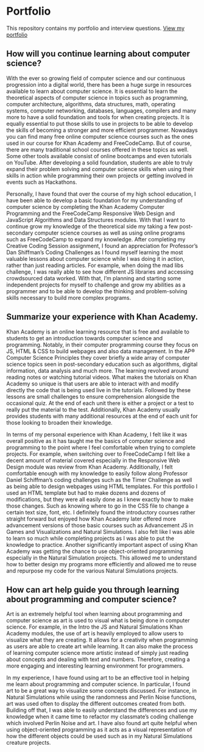 # Portfolio
This repository contains my portfolio and interview questions. [View my portfolio](https://ellaliuu.github.io/Portfolio/html5up-massively/) 

## How will you continue learning about computer science?
With the ever so growing field of computer science and our continuous progression into a digital world, there has been a huge surge in resources available to learn about computer science. It is essential to learn the theoretical aspects of computer science in topics such as programming, computer architecture, algorithms, data structures, math, operating systems, computer networking, databases, languages, compilers and many more to have a solid foundation and tools for when creating projects. It is equally essential to put those skills to use in projects to be able to develop the skills of becoming a stronger and more efficient programmer. Nowadays you can find many free online computer science courses such as the ones used in our course for Khan Academy and FreeCodeCamp. But of course, there are many traditional school courses offered in these topics as well. Some other tools available consist of online bootcamps and even tutorials on YouTube. After developing a solid foundation, students are able to truly expand their problem solving and computer science skills when using their skills in action while programming their own projects or getting involved in events such as Hackathons.

Personally, I have found that over the course of my high school education, I have been able to develop a basic foundation for my understanding of computer science by completing the Khan Academy Computer Programming and the FreeCodeCamp Responsive Web Design and JavaScript Algorithms and Data Structures modules. With that I want to continue grow my knowledge of the theoretical side my taking a few post-secondary computer science courses as well as using online programs such as FreeCodeCamp to expand my knowledge. After completing my Creative Coding Session assignment, I found an appreciation for Professor’s Dan Shiffman’s Coding Challenges as I found myself learning the most valuable lessons about computer science while I was doing it in action, rather than just reading articles. For example, when doing the mad libs challenge, I was really able to see how different JS libraries and accessing crowdsourced data worked. With that, I’m planning and starting some independent projects for myself to challenge and grow my abilities as a programmer and to be able to develop the thinking and problem-solving skills necessary to build more complex programs. 

## Summarize your experience with Khan Academy.
Khan Academy is an online learning resource that is free and available to students to get an introduction towards computer science and programming. Notably, in their computer programming course they focus on JS, HTML & CSS to build webpages and also data management. In the AP®︎ Computer Science Principles they cover briefly a wide array of computer science topics seen in post-secondary education such as algorithms, digital information, data analysis and much more. The learning revolved around reading notes or watching tutorial videos. What makes the tutorials on Khan Academy so unique is that users are able to interact with and modify directly the code that is being used live in the tutorials. Followed by these lessons are small challenges to ensure comprehension alongside the occasional quiz. At the end of each unit there is either a project or a test to really put the material to the test. Additionally, Khan Academy usually provides students with many additional resources at the end of each unit for those looking to broaden their knowledge. 

In terms of my personal experience with Khan Academy, I felt like it was overall positive as it has taught me the basics of computer science and programming to the point where I feel comfortable when trying to complete projects. For example, when switching over to FreeCodeCamp I felt like a decent amount of material covered especially in the Responsive Web Design module was review from Khan Academy. Additionally, I felt comfortable enough with my knowledge to easily follow along Professor Daniel Schiffman’s coding challenges such as the Timer Challenge as well as being able to design webpages using HTML templates. For this portfolio I used an HTML template but had to make dozens and dozens of modifications, but they were all easily done as I knew exactly how to make those changes. Such as knowing where to go in the CSS file to change a certain text size, font, etc. I definitely found the introductory courses rather straight forward but enjoyed how Khan Academy later offered more advancement versions of those basic courses such as Advancement JS in Games and Visualizations and Natural Simulations. I also felt like I was able to learn so much while completing projects as I was able to put the knowledge to practice. Another significantly important aspect of using Khan Academy was getting the chance to use object-oriented programming especially in the Natural Simulation projects. This allowed me to understand how to better design my programs more efficiently and allowed me to reuse and repurpose my code for the various Natural Simulations projects. 

## How can art help guide you through learning about programming and computer science?
Art is an extremely helpful tool when learning about programming and computer science as art is used to visual what is being done in computer science. For example, in the Intro the JS and Natural Simulations Khan Academy modules, the use of art is heavily employed to allow users to visualize what they are creating. It allows for a creativity when programming as users are able to create art while learning. It can also make the process of learning computer science more artistic instead of simply just reading about concepts and dealing with text and numbers. Therefore, creating a more engaging and interesting learning environment for programmers.

In my experience, I have found using art to be an effective tool in helping me learn about programming and computer science. In particular, I found art to be a great way to visualize some concepts discussed. For instance, in Natural Simulations while using the randomness and Perlin Noise functions, art was used often to display the different outcomes created from both. Building off that, I was able to easily understand the differences and use my knowledge when it came time to refactor my classmate’s coding challenge which involved Perlin Noise and art. I have also found art quite helpful when using object-oriented programming as it acts as a visual representation of how the different objects could be used such as in my Natural Simulations creature projects.

